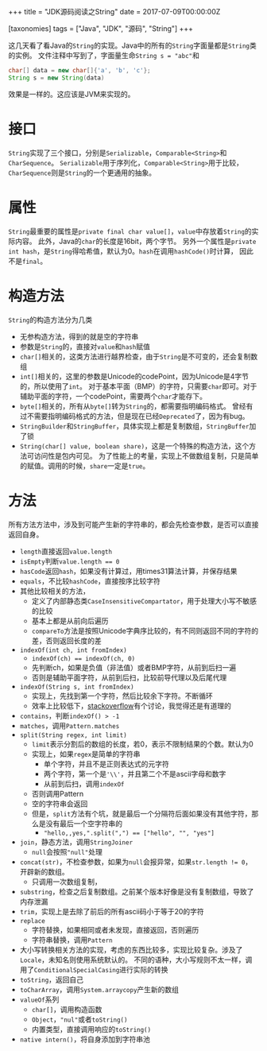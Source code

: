 +++
title = "JDK源码阅读之String"
date = 2017-07-09T00:00:00Z

[taxonomies]
tags = ["Java", "JDK", "源码", "String"]
+++

这几天看了看Java的`String`的实现。Java中的所有的`String`字面量都是`String`类的实例。
文件注释中写到了，字面量生命`String s = "abc"`和
```java
char[] data = new char[]{'a', 'b', 'c'};
String s = new String(data)
```
效果是一样的。这应该是JVM来实现的。

# 接口
`String`实现了三个接口，分别是`Serializable`，`Comparable<String>`和`CharSequence`。
`Serializable`用于序列化，`Comparable<String>`用于比较，
`CharSequence`则是`String`的一个更通用的抽象。

# 属性
`String`最重要的属性是`private final char value[]`，`value`中存放着`String`的实际内容。
此外，Java的`char`的长度是16bit，两个字节。
另外一个属性是`private int hash`，是`String`得哈希值，默认为0。`hash`在调用`hashCode()`时计算，
因此不是`final`。

# 构造方法
`String`的构造方法分为几类
* 无参构造方法，得到的就是空的字符串
* 参数是`String`的，直接对`value`和`hash`赋值
* `char[]`相关的，这类方法进行越界检查，由于`String`是不可变的，还会复制数组
* `int[]`相关的，这里的参数是Unicode的codePoint，因为Unicode是4字节的，所以使用了`int`。
  对于基本平面（BMP）的字符，只需要`char`即可。对于辅助平面的字符，一个codePoint，需要两个`char`才能存下。
* `byte[]`相关的，所有从`byte[]`转为`String`的，都需要指明编码格式。
  曾经有过不需要指明编码格式的方法，但是现在已经`Deprecated`了，因为有bug。
* `StringBuilder`和`StringBuffer`，具体实现上都是复制数组，`StringBuffer`加了锁
* `String(char[] value, boolean share)`，这是一个特殊的构造方法，这个方法可访问性是包内可见。
  为了性能上的考量，实现上不做数组复制，只是简单的赋值。调用的时候，`share`一定是`true`。

# 方法

所有方法方法中，涉及到可能产生新的字符串的，都会先检查参数，是否可以直接返回自身。

* `length`直接返回`value.length`
* `isEmpty`判断`value.length == 0`
* `hasCode`返回`hash`，如果没有计算过，用times31算法计算，并保存结果
* `equals`，不比较`hashCode`，直接按序比较字符
* 其他比较相关的方法，
  * 定义了内部静态类`CaseInsensitiveCompartator`，用于处理大小写不敏感的比较
  * 基本上都是从前向后遍历
  * `compareTo`方法是按照Unicode字典序比较的，有不同则返回不同的字符的差，否则返回长度的差
* `indexOf(int ch, int fromIndex)`
  * `indexOf(ch) == indexOf(ch, 0)`
  * 先判断ch，如果是负值（非法值）或者BMP字符，从前到后扫一遍
  * 否则是辅助平面字符，从前到后扫，比较前导代理以及后尾代理
* `indexOf(String s, int fromIndex)`
  * 实现上，先找到第一个字符，然后比较余下字符。不断循环
  * 效率上比较低下，[stackoverflow][]有个讨论，我觉得还是有道理的
* `contains`，判断`indexOf() > -1`
* `matches`，调用`Pattern.matches`
* `split(String regex, int limit)`
  * `limit`表示分割后的数组的长度，若0，表示不限制结果的个数。默认为0
  * 实现上，如果`regex`是简单的字符串
    * 单个字符，并且不是正则表达式的元字符
    * 两个字符，第一个是`'\\'`，并且第二个不是ascii字母和数字
    * 从前到后扫，调用`indexOf`
  * 否则调用Pattern
  * 空的字符串会返回
  * 但是，`split`方法有个坑，就是最后一个分隔符后面如果没有其他字符，那么是没有最后一个空字符串的
    * `"hello,,yes,".split(",") == ["hello", "", "yes"]`
* `join`，静态方法，调用`StringJoiner`
  * `null`会按照`"null"`处理
* `concat(str)`，不检查参数，如果为`null`会报异常，如果`str.length != 0`，开辟新的数组。
  * 只调用一次数组复制，
* `substring`，检查之后复制数组。之前某个版本好像是没有复制数组，导致了内存泄漏
* `trim`，实现上是去除了前后的所有ascii码小于等于20的字符
* `replace`
  * 字符替换，如果相同或者未发现，直接返回，否则遍历
  * 字符串替换，调用`Pattern`
* 大小写转换相关方法的实现，考虑的东西比较多，实现比较复杂。涉及了`Locale`，未知名则使用系统默认的。
  不同的语种，大小写规则不太一样，调用了`ConditionalSpecialCasing`进行实际的转换
* `toString`，返回自己
* `toCharArray`，调用`System.arraycopy`产生新的数组
* `valueOf`系列
  * `char[]`，调用构造函数
  * `Object`，`"nul"`或者`toString()`
  * 内置类型，直接调用响应的`toString()`
* `native intern()`，将自身添加到字符串池



[stackoverflow]: https://stackoverflow.com/questions/19543547/why-jdks-string-indexof-does-not-use-kmp
